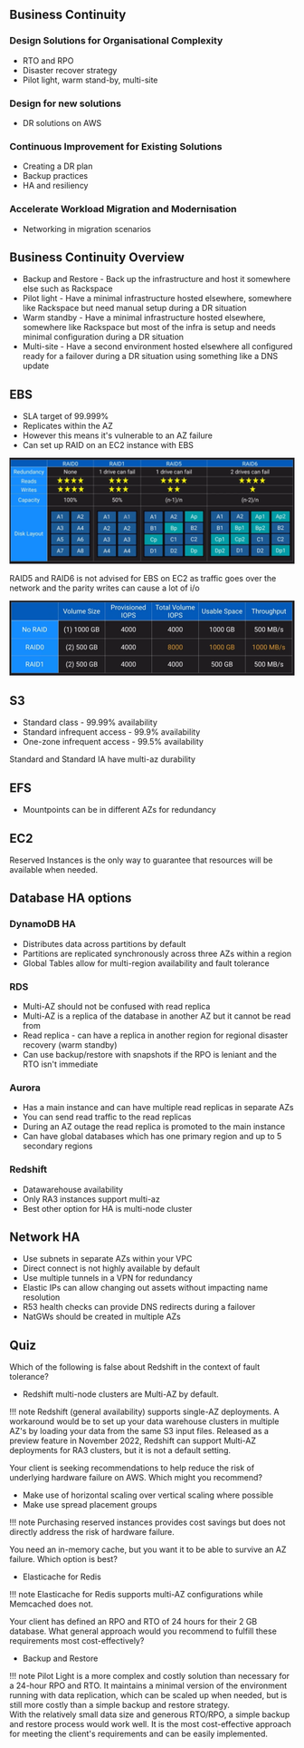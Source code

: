 ## Business Continuity

### Design Solutions for Organisational Complexity

- RTO and RPO
- Disaster recover strategy
- Pilot light, warm stand-by, multi-site

### Design for new solutions

- DR solutions on AWS

### Continuous Improvement for Existing Solutions

- Creating a DR plan
- Backup practices
- HA and resiliency

### Accelerate Workload Migration and Modernisation

- Networking in migration scenarios

## Business Continuity Overview

- Backup and Restore - Back up the infrastructure and host it somewhere else such as Rackspace
- Pilot light - Have a minimal infrastructure hosted elsewhere, somewhere like Rackspace but need manual setup during a DR situation
- Warm standby - Have a minimal infrastructure hosted elsewhere, somewhere like Rackspace but most of the infra is setup and needs minimal configuration during a DR situation
- Multi-site - Have a second environment hosted elsewhere all configured ready for a failover during a DR situation using something like a DNS update

## EBS

- SLA target of 99.999%
- Replicates within the AZ
- However this means it's vulnerable to an AZ failure
- Can set up RAID on an EC2 instance with EBS

![raid](../../assets/images/raid.png "raid.png")

RAID5 and RAID6 is not advised for EBS on EC2 as traffic goes over the network and the parity writes can cause a lot of i/o

![raid2](../../assets/images/raid2.png "raid2.png")

## S3

- Standard class - 99.99% availability
- Standard infrequent access - 99.9% availability
- One-zone infrequent access - 99.5% availability

Standard and Standard IA have multi-az durability

## EFS

- Mountpoints can be in different AZs for redundancy

## EC2

Reserved Instances is the only way to guarantee that resources will be available when needed.

## Database HA options

### DynamoDB HA

- Distributes data across partitions by default
- Partitions are replicated synchronously across three AZs within a region
- Global Tables allow for multi-region availability and fault tolerance

### RDS

- Multi-AZ should not be confused with read replica
- Multi-AZ is a replica of the database in another AZ but it cannot be read from
- Read replica - can have a replica in another region for regional disaster recovery (warm standby)
- Can use backup/restore with snapshots if the RPO is leniant and the RTO isn't immediate

### Aurora

- Has a main instance and can have multiple read replicas in separate AZs
- You can send read traffic to the read replicas
- During an AZ outage the read replica is promoted to the main instance
- Can have global databases which has one primary region and up to 5 secondary regions

### Redshift

- Datawarehouse availability
- Only RA3 instances support multi-az
- Best other option for HA is multi-node cluster

## Network HA

- Use subnets in separate AZs within your VPC
- Direct connect is not highly available by default
- Use multiple tunnels in a VPN for redundancy
- Elastic IPs can allow changing out assets without impacting name resolution
- R53 health checks can provide DNS redirects during a failover
- NatGWs should be created in multiple AZs

## Quiz

Which of the following is false about Redshift in the context of fault tolerance?

- Redshift multi-node clusters are Multi-AZ by default.

!!! note
    Redshift (general availability) supports single-AZ deployments. A workaround would be to set up your data warehouse clusters in multiple AZ's by loading your data from the same S3 input files. Released as a preview feature in November 2022, Redshift can support Multi-AZ deployments for RA3 clusters, but it is not a default setting.

Your client is seeking recommendations to help reduce the risk of underlying hardware failure on AWS. Which might you recommend?

- Make use of horizontal scaling over vertical scaling where possible
- Make use spread placement groups

!!! note
    Purchasing reserved instances provides cost savings but does not directly address the risk of hardware failure.

You need an in-memory cache, but you want it to be able to survive an AZ failure. Which option is best?

- Elasticache for Redis

!!! note
    Elasticache for Redis supports multi-AZ configurations while Memcached does not.

Your client has defined an RPO and RTO of 24 hours for their 2 GB database. What general approach would you recommend to fulfill these requirements most cost-effectively?

- Backup and Restore

!!! note
    Pilot Light is a more complex and costly solution than necessary for a 24-hour RPO and RTO. It maintains a minimal version of the environment running with data replication, which can be scaled up when needed, but is still more costly than a simple backup and restore strategy.<br>
    With the relatively small data size and generous RTO/RPO, a simple backup and restore process would work well. It is the most cost-effective approach for meeting the client's requirements and can be easily implemented.
